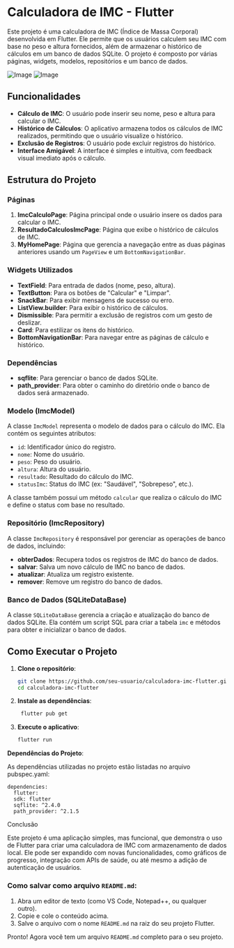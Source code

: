 # Calculadora de IMC - Flutter

Este projeto é uma calculadora de IMC (Índice de Massa Corporal) desenvolvida em Flutter. Ele permite que os usuários calculem seu IMC com base no peso e altura fornecidos, além de armazenar o histórico de cálculos em um banco de dados SQLite. O projeto é composto por várias páginas, widgets, modelos, repositórios e um banco de dados.

![Image](https://github.com/user-attachments/assets/f835449b-6167-488d-bbf8-e63654bf3471)
![Image](https://github.com/user-attachments/assets/bafb935e-f474-453f-878c-33b50c02b59f)

## Funcionalidades

- **Cálculo de IMC**: O usuário pode inserir seu nome, peso e altura para calcular o IMC.
- **Histórico de Cálculos**: O aplicativo armazena todos os cálculos de IMC realizados, permitindo que o usuário visualize o histórico.
- **Exclusão de Registros**: O usuário pode excluir registros do histórico.
- **Interface Amigável**: A interface é simples e intuitiva, com feedback visual imediato após o cálculo.

## Estrutura do Projeto

### Páginas

1. **ImcCalculoPage**: Página principal onde o usuário insere os dados para calcular o IMC.
2. **ResultadoCalculosImcPage**: Página que exibe o histórico de cálculos de IMC.
3. **MyHomePage**: Página que gerencia a navegação entre as duas páginas anteriores usando um `PageView` e um `BottomNavigationBar`.

### Widgets Utilizados

- **TextField**: Para entrada de dados (nome, peso, altura).
- **TextButton**: Para os botões de "Calcular" e "Limpar".
- **SnackBar**: Para exibir mensagens de sucesso ou erro.
- **ListView.builder**: Para exibir o histórico de cálculos.
- **Dismissible**: Para permitir a exclusão de registros com um gesto de deslizar.
- **Card**: Para estilizar os itens do histórico.
- **BottomNavigationBar**: Para navegar entre as páginas de cálculo e histórico.

### Dependências

- **sqflite**: Para gerenciar o banco de dados SQLite.
- **path_provider**: Para obter o caminho do diretório onde o banco de dados será armazenado.

### Modelo (ImcModel)

A classe `ImcModel` representa o modelo de dados para o cálculo do IMC. Ela contém os seguintes atributos:

- `id`: Identificador único do registro.
- `nome`: Nome do usuário.
- `peso`: Peso do usuário.
- `altura`: Altura do usuário.
- `resultado`: Resultado do cálculo do IMC.
- `statusImc`: Status do IMC (ex: "Saudável", "Sobrepeso", etc.).

A classe também possui um método `calcular` que realiza o cálculo do IMC e define o status com base no resultado.

### Repositório (ImcRepository)

A classe `ImcRepository` é responsável por gerenciar as operações de banco de dados, incluindo:

- **obterDados**: Recupera todos os registros de IMC do banco de dados.
- **salvar**: Salva um novo cálculo de IMC no banco de dados.
- **atualizar**: Atualiza um registro existente.
- **remover**: Remove um registro do banco de dados.

### Banco de Dados (SQLiteDataBase)

A classe `SQLiteDataBase` gerencia a criação e atualização do banco de dados SQLite. Ela contém um script SQL para criar a tabela `imc` e métodos para obter e inicializar o banco de dados.

## Como Executar o Projeto

1. **Clone o repositório**:
   ```bash
   git clone https://github.com/seu-usuario/calculadora-imc-flutter.git
   cd calculadora-imc-flutter
2. **Instale as dependências**:
   ``` bash
    flutter pub get

3. **Execute o aplicativo**:
    ```bash
    flutter run
   
**Dependências do Projeto**:

As dependências utilizadas no projeto estão listadas no arquivo pubspec.yaml:

    dependencies:
      flutter:
      sdk: flutter
      sqflite: ^2.4.0
      path_provider: ^2.1.5 

Conclusão

Este projeto é uma aplicação simples, mas funcional, que demonstra o uso de Flutter para criar uma calculadora de IMC com armazenamento de dados local. Ele pode ser expandido com novas funcionalidades, como gráficos de progresso, integração com APIs de saúde, ou até mesmo a adição de autenticação de usuários.


### Como salvar como arquivo `README.md`:
1. Abra um editor de texto (como VS Code, Notepad++, ou qualquer outro).
2. Copie e cole o conteúdo acima.
3. Salve o arquivo com o nome `README.md` na raiz do seu projeto Flutter.

Pronto! Agora você tem um arquivo `README.md` completo para o seu projeto.
